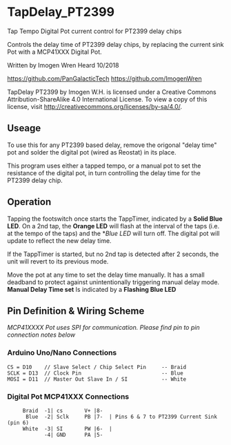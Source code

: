 # TapDelay_PT2399
Tap Tempo Digital Pot current control for PT2399 delay chips


 Controls the delay time of PT2399 delay chips, by replacing the
 current sink Pot with a MCP41XXX Digital Pot.

Written by Imogen Wren Heard 10/2018

https://github.com/PanGalacticTech
https://github.com/ImogenWren

TapDelay PT2399 by Imogen W.H. is licensed under a
Creative Commons Attribution-ShareAlike 4.0 International License.
To view a copy of this license, visit
http://creativecommons.org/licenses/by-sa/4.0/.


## Useage

To use this for any PT2399 based delay, remove the origonal "delay time" pot and solder the digital pot (wired as Reostat) in its place.

This program uses either a tapped tempo, or a manual pot to set the resistance of the digital pot, in turn controlling the delay time for the PT2399 delay chip.

## Operation

Tapping the footswitch once starts the TappTimer, indicated by a **Solid Blue LED**. On a 2nd tap, the **Orange LED** will flash at the interval of the taps (i.e. at the tempo of the taps) and the **Blue LED* will turn off. The digital pot will update to reflect the new delay time.

If the TappTimer is started, but no 2nd tap is detected after 2 seconds, the unit will revert to its previous mode.

Move the pot at any time to set the delay time manually. It has a small deadband to protect against unintentionally triggering manual delay mode. 
**Manual Delay Time set** Is indicated by a **Flashing Blue LED**
   
   
## Pin Definition & Wiring Scheme
_MCP41XXXX Pot uses SPI for communication. Please find pin to pin connection notes below_
   
 ### Arduino Uno/Nano Connections
```
CS = D10    // Slave Select / Chip Select Pin     -- Braid
SCLK = D13  // Clock Pin                          -- Blue
MOSI = D11  // Master Out Slave In / SI           -- White
```
   
 ###  Digital Pot MCP41XXX Connections 
```
     Braid  -1| cs       V+ |8-
      Blue  -2| Sclk     PB |7-  | Pins 6 & 7 to PT2399 Current Sink (pin 6)
     White  -3| SI       PW |6-  | 
            -4| GND      PA |5-
            
```            
